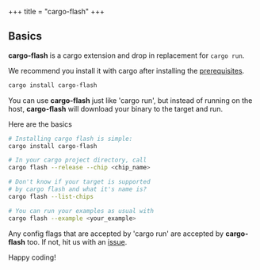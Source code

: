 +++
title = "cargo-flash"
+++
## Basics

**cargo-flash** is a cargo extension and drop in replacement for `cargo run`.

We recommend you install it with cargo after installing the [prerequisites](https://github.com/probe-rs/cargo-flash#prerequisites).
```sh
cargo install cargo-flash
```
You can use **cargo-flash** just like 'cargo run', but instead of running on the host,
**cargo-flash** will download your binary to the target and run.

Here are the basics

```sh
# Installing cargo flash is simple:
cargo install cargo-flash

# In your cargo project directory, call
cargo flash --release --chip <chip_name>

# Don't know if your target is supported
# by cargo flash and what it's name is?
cargo flash --list-chips

# You can run your examples as usual with
cargo flash --example <your_example>
```

Any config flags that are accepted by 'cargo run' are accepted by <b>cargo-flash</b> too.
If not, hit us with an [issue](https://github.com/probe-rs/cargo-flash/issues/new/choose).

Happy coding!
